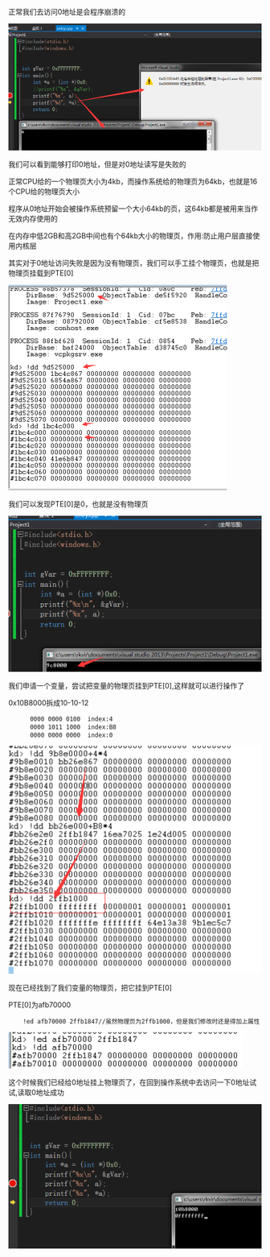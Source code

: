 正常我们去访问0地址是会程序崩溃的

![](https://raw.githubusercontent.com/Whitebird0/tuchuang/main/QQ%E6%88%AA%E5%9B%BE20211120211116.png)

我们可以看到能够打印0地址，但是对0地址读写是失败的

正常CPU给的一个物理页大小为4kb，而操作系统给的物理页为64kb，也就是16个CPU给的物理页大小

程序从0地址开始会被操作系统预留一个大小64kb的页，这64kb都是被用来当作无效内存使用的

在内存中低2GB和高2GB中间也有个64kb大小的物理页，作用:防止用户层直接使用内核层

其实对于0地址访问失败是因为没有物理页，我们可以手工挂个物理页，也就是把物理页挂载到PTE[0]

![](https://raw.githubusercontent.com/Whitebird0/tuchuang/main/QQ%E6%88%AA%E5%9B%BE20211120214301.png)

我们可以发现PTE[0]是0，也就是没有物理页

![](https://raw.githubusercontent.com/Whitebird0/tuchuang/main/QQ%E6%88%AA%E5%9B%BE20211120214629.png)

我们申请一个变量，尝试把变量的物理页挂到PTE[0],这样就可以进行操作了

0x10B8000拆成10-10-12
          
          0000 0000 0100  index:4
          0000 1011 1000  index:B8
          0000 0000 0000  index:0
          
![](https://raw.githubusercontent.com/Whitebird0/tuchuang/main/QQ%E6%88%AA%E5%9B%BE20211120224650.png)

现在已经找到了我们变量的物理页，把它挂到PTE[0]

PTE[0]为afb70000

        !ed afb70000 2ffb1847//虽然物理页为2ffb1000，但是我们修改时还是得加上属性
        
![](https://raw.githubusercontent.com/Whitebird0/tuchuang/main/QQ%E6%88%AA%E5%9B%BE20211120224927.png)

这个时候我们已经给0地址挂上物理页了，在回到操作系统中去访问一下0地址试试,读取0地址成功

![](https://raw.githubusercontent.com/Whitebird0/tuchuang/main/QQ%E6%88%AA%E5%9B%BE20211120225004.png)

